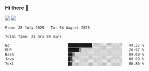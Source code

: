 ### Hi there 👋️

![](https://komarev.com/ghpvc/?username=Loner1024)
![](https://hit.yhype.me/github/profile?account_id=20189164)

<!--START_SECTION:waka-->

```txt
From: 28 July 2025 - To: 04 August 2025

Total Time: 21 hrs 59 mins

Go                           ███████████░░░░░░░░░░░░░░   44.35 %
PHP                          █████▒░░░░░░░░░░░░░░░░░░░   20.97 %
Bash                         ██▒░░░░░░░░░░░░░░░░░░░░░░   09.69 %
Java                         █▓░░░░░░░░░░░░░░░░░░░░░░░   06.99 %
Text                         █▓░░░░░░░░░░░░░░░░░░░░░░░   06.86 %
```

<!--END_SECTION:waka-->




